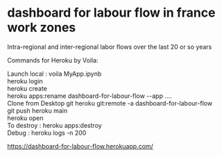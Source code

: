 # dashboard for labour flow in france work zones
 Intra-regional and inter-regional labor flows over the last 20 or so years

Commands for Heroku by Voila:

Launch local : voila MyApp.ipynb<br />
heroku login<br />
heroku create<br />
heroku apps:rename dashboard-for-labour-flow --app ....<br />
Clone from Desktop git
heroku git:remote -a dashboard-for-labour-flow<br />
git push heroku main<br />
heroku open<br />
To destroy : heroku apps:destroy<br />
Debug : heroku logs -n 200<br />  

https://dashboard-for-labour-flow.herokuapp.com/
